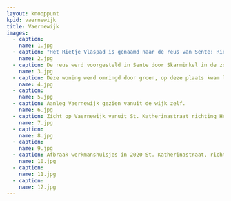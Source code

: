 ```yaml
---
layout: knooppunt
kpid: vaernewijk
title: Vaernewijk
images:
  - caption:
    name: 1.jpg
  - caption: "Het Rietje Vlaspad is genaamd naar de reus van Sente: Rietje Vlas."
    name: 2.jpg
  - caption: De reus werd voorgesteld in Sente door Skarminkel in de zomer van 1987.
    name: 3.jpg
  - caption: Deze woning werd omringd door groen, op deze plaats kwam later de wijk Vaernewijk, genoemd naar de Vaernewijkbeek.
    name: 4.jpg
  - caption: 
    name: 5.jpg
  - caption: Aanleg Vaernewijk gezien vanuit de wijk zelf.
    name: 6.jpg
  - caption: Zicht op Vaernewijk vanuit St. Katherinastraat richting Heule vroeger en nu.
    name: 7.jpg
  - caption: 
    name: 8.jpg
  - caption:
    name: 9.jpg
  - caption: Afbraak werkmanshuisjes in 2020 St. Katherinastraat, richting Sente.
    name: 10.jpg
  - caption: 
    name: 11.jpg
  - caption: 
    name: 12.jpg
---
```

